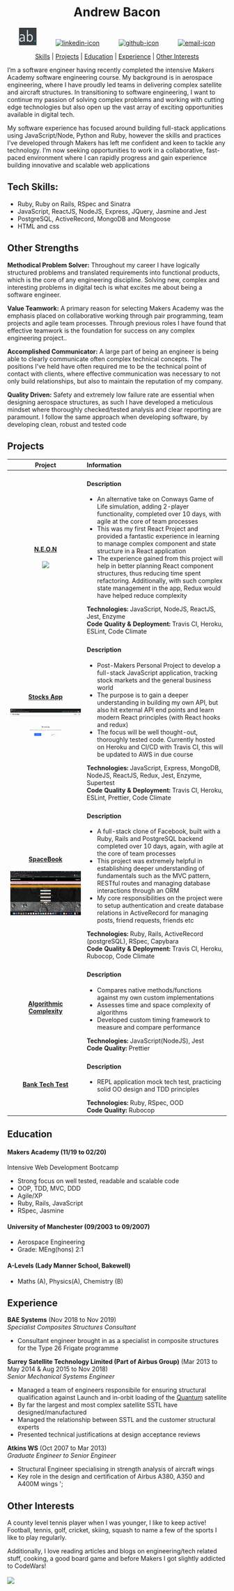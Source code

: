 <h1 align="center"> Andrew Bacon </h1>

<div align="center">
<a href="https://www.andrewbacon.dev/">
<img src="./images/logo192.png" alt="linkedin-icon" height="40" width="40" hspace="20"></a>
<a href="https://www.linkedin.com/in/andrew-bacon-a13942b3/">
<img src="https://www.iconfinder.com/data/icons/free-social-icons/67/linkedin_circle_color-512.png" alt="linkedin-icon" height="40" width="40" hspace="20"></a>
 <a href="https://github.com/ajbacon">
<img src="https://cdn0.iconfinder.com/data/icons/octicons/1024/mark-github-512.png" alt="github-icon" height="38" width="38" hspace="20"></a>
<a href="mailto:abacon2013@gmail.com">
<img src="https://cdn3.iconfinder.com/data/icons/linecons-free-vector-icons-pack/32/mail-512.png" alt="email-icon" height="38" width="38" hspace="20"></a>
 
 [Skills](#tech-skills) | [Projects](#projects) | [Education](#education) | [Experience](#experience) | [Other Interests](#other-interests)
 
</div>

I’m a software engineer having recently completed the intensive Makers Academy software engineering course. My background is in aerospace engineering, where I have proudly led teams in delivering complex satellite and aircraft structures. In transitioning to software engineering, I want to continue my passion of solving complex problems and working with cutting edge technologies but also open up the vast array of exciting opportunities available in digital tech.

My software experience has focused around building full-stack applications using JavaScript/Node, Python and Ruby, however the skills and practices I’ve developed through Makers has left me confident and keen to tackle any technology. I’m now seeking opportunities to work in a collaborative, fast-paced environment where I can rapidly progress and gain experience building innovative and scalable web applications


## Tech Skills:

- Ruby, Ruby on Rails, RSpec and Sinatra
- JavaScript, ReactJS, NodeJS, Express, JQuery, Jasmine and Jest
- PostgreSQL, ActiveRecord, MongoDB and Mongoose
- HTML and css

## Other Strengths

**Methodical Problem Solver:** Throughout my career I have logically structured problems and translated requirements into functional products, which is the core of any engineering discipline. Solving new, complex and interesting problems in digital tech is what excites me about being a software engineer.

**Value Teamwork:** A primary reason for selecting Makers Academy was the emphasis placed on collaborative working through pair programming, team projects and agile team processes. Through previous roles I have found that effective teamwork is the foundation for success on any complex engineering project..

**Accomplished Communicator:** A large part of being an engineer is being able to clearly communicate often complex technical concepts. The positions I've held have often required me to be the technical point of contact with clients, where effective communication was necessary to not only build relationships, but also to maintain the reputation of my company. 

**Quality Driven:** Safety and extremely low failure rate are essential when designing aerospace structures, as such I have developed a meticulous mindset where thoroughly checked/tested analysis and clear reporting are paramount. I follow the same approach when developing software, by developing clean, robust and tested code

## Projects

| Project             | Information         |
| :--------------:    |:----------------    |
| <h4>[N.E.O.N](https://github.com/even13/game_of_life) </h4> <img src="images/neon.gif" width="800" /></div> | <h4>Description</h4><ul><li>An alternative take on Conways Game of Life simulation, adding 2-player functionality, completed over 10 days, with agile at the core of team processes</li><li>This was my first React Project and provided a fantastic experience in learning to manage complex component and state structure in a React application</li><li>The experience gained from this project will help in better planning React component structures, thus reducing time spent refactoring. Additionally, with such complex state management in the app, Redux would have helped reduce complexity</li></ul><b>Technologies: </b>JavaScript, NodeJS, ReactJS, Jest, Enzyme<br><b>Code Quality & Deployment: </b>Travis CI, Heroku, ESLint, Code Climate|
| <h4>[Stocks App](https://github.com/ajbacon/StocksApp) </h4> <img src="images/stocksapp3.gif" width="800" /></div> | <h4>Description</h4> <ul><li>Post-Makers Personal Project to develop a full-stack JavaScript application, tracking stock markets and the general business world</li><li>The purpose is to gain a deeper understanding in building my own API, but also hit external API end points and learn modern React principles (with React hooks and redux)</li><li>The focus will be well thought-out, thoroughly tested code. Currently hosted on Heroku and CI/CD with Travis CI, this will be updated to AWS in due course</li></ul> <b>Technologies: </b>JavaScript, Express, MongoDB, NodeJS, ReactJS, Redux, Jest, Enzyme, Supertest<br><b>Code Quality & Deployment: </b>Travis CI, Heroku, ESLint, Prettier, Code Climate|
| <h4>[SpaceBook](https://github.com/ajbacon/acebook-true-GrIT)</h4> <img src="images/spacebook.gif" width="800" /></div> | <h4>Description</h4> <ul><li>A full-stack clone of Facebook, built with a Ruby, Rails and PostgreSQL backend completed over 10 days, again, with agile at the core of team processes</li><li>This project was extremely helpful in establishing deeper understanding of fundamentals such as the MVC pattern, RESTful routes and managing database interactions through an ORM</li><li>My core responsibilities on the project were to setup authentication and create database relations in ActiveRecord for managing posts, friend requests, friends etc</li></ul> <b>Technologies: </b>Ruby, Rails, ActiveRecord (postgreSQL), RSpec, Capybara<br><b>Code Quality & Deployment: </b>Travis CI, Heroku, Rubocop, Code Climate|
| <h4>[Algorithmic Complexity](https://github.com/ajbacon/algorithm_complexity)</h4> | <h4>Description</h4> <ul><li>Compares native methods/functions against my own custom implementations</li><li>Assesses time and space complexity of algorithms</li><li>Developed custom timing framework to measure and compare performance</li></ul><b>Technologies: </b>JavaScript(NodeJS), Jest<br><b>Code Quality: </b>Prettier|
 | <h4>[Bank Tech Test](https://github.com/ajbacon/bank_tech_test_rb)</h4> | <h4>Description</h4> <ul><li>REPL application mock tech test, practicing solid OO design and TDD principles</li></ul><b>Technologies: </b>Ruby, RSpec, OOD<br><b>Code Quality: </b>Rubocop|

## Education

#### Makers Academy (11/19 to 02/20)
Intensive Web Development Bootcamp

- Strong focus on well tested, readable and scalable code
- OOP, TDD, MVC, DDD
- Agile/XP
- Ruby, Rails, JavaScript
- RSpec, Jasmine

#### University of Manchester (09/2003 to 09/2007)

- Aerospace Engineering
- Grade: MEng(hons) 2:1

#### A-Levels (Lady Manner School, Bakewell)

- Maths (A), Physics(A), Chemistry (B)

## Experience

**BAE Systems** (Nov 2018 to Nov 2019)  
_Specialist Composites Structures Consultant_

- Consultant engineer brought in as a specialist in composite structures for the Type 26 Frigate programme

**Surrey Satellite Technology Limited (Part of Airbus Group)** (Mar 2013 to May 2014 & Aug 2015 to Nov 2018)  
_Senior Mechanical Systems Engineer_

- Managed a team of engineers responsibile for ensuring structural qualification against Launch and in-orbit loading of the [Quantum](http://www.esa.int/Applications/Telecommunications_Integrated_Applications/Quantum) satellite
- By far the largest and most complex satellite SSTL have designed/manufactured
- Managed the relationship between SSTL and the customer structural experts
- Presented technical justifications at design acceptance reviews

**Atkins WS** (Oct 2007 to Mar 2013)  
_Graduate Engineer to Senior Engineer_

- Structural Engineer specialising in strength analysis of aircraft wings
- Key role in the design and certification of Airbus A380, A350 and A400M wings
';
## Other Interests

A county level tennis player when I was younger, I like to keep active! Football, tennis, golf, cricket, skiing, squash to name a few of the sports I like to play regularly.

Additionally, I love reading articles and blogs on engineering/tech related stuff, cooking, a good board game and before Makers I got slightly addicted to CodeWars!
<br />
<br />
<a href="https://www.codewars.com/users/ajbacon"><img src="https://www.codewars.com/users/ajbacon/badges/large" /></a>


